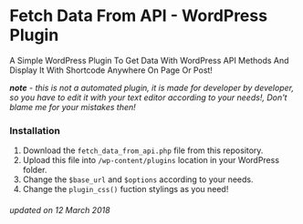 # Fetch Data From API - WordPress Plugin

A Simple WordPress Plugin To Get Data With WordPress API Methods And Display It With Shortcode Anywhere On Page Or Post!

_**note**_ - _this is not a automated plugin, it is made for developer by developer, so you have to edit it with your text editor according to your needs!, Don't blame me for your mistakes then!_

### Installation

1. Download the ```fetch_data_from_api.php``` file from this repository.
2. Upload this file into ```/wp-content/plugins``` location in your WordPress folder.
3. Change the ```$base_url``` and ```$options``` according to your needs.
4. Change the ```plugin_css()``` fuction stylings as you need!

###### updated on 12 March 2018
